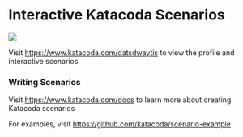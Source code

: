# Interactive Katacoda Scenarios

[![](http://shields.katacoda.com/katacoda/datsdwaytis/count.svg)](https://www.katacoda.com/datsdwaytis "Get your profile on Katacoda.com")

Visit https://www.katacoda.com/datsdwaytis to view the profile and interactive scenarios

### Writing Scenarios
Visit https://www.katacoda.com/docs to learn more about creating Katacoda scenarios

For examples, visit https://github.com/katacoda/scenario-example
